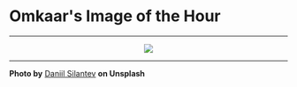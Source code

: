 # Omkaar's Image of the Hour

---

<div align="center">

<a href="https://unsplash.com/photos/sunset-reflects-over-water-with-tall-grass-in-focus-xUfATl0k8Cg">
  <img src="https://images.unsplash.com/photo-1749802449762-5e428ccf9a45?crop=entropy&cs=tinysrgb&fit=max&fm=jpg&ixid=M3w3NjA2Nzh8MHwxfHJhbmRvbXx8fHx8fHx8fDE3NTI0MjI0MDB8&ixlib=rb-4.1.0&q=80&w=1080" style="max-width:100%; height:auto;">
</a>



</div>

---

**Photo by** [Daniil Silantev](https://unsplash.com/@betagamma) **on Unsplash**

